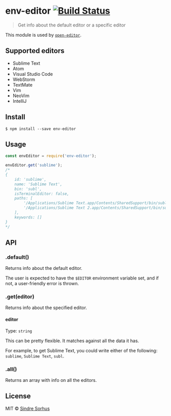 # env-editor [![Build Status](https://travis-ci.org/sindresorhus/env-editor.svg?branch=master)](https://travis-ci.org/sindresorhus/env-editor)

> Get info about the default editor or a specific editor

This module is used by [`open-editor`](https://github.com/sindresorhus/open-editor).


## Supported editors

- Sublime Text
- Atom
- Visual Studio Code
- WebStorm
- TextMate
- Vim
- NeoVim
- IntelliJ


## Install

```
$ npm install --save env-editor
```


## Usage

```js
const envEditor = require('env-editor');

envEditor.get('sublime');
/*
{
	id: 'sublime',
	name: 'Sublime Text',
	bin: 'subl',
	isTerminalEditor: false,
	paths: [
		'/Applications/Sublime Text.app/Contents/SharedSupport/bin/subl',
		'/Applications/Sublime Text 2.app/Contents/SharedSupport/bin/subl'
	],
	keywords: []
}
*/
```


## API

### .default()

Returns info about the default editor.

The user is expected to have the `$EDITOR` environment variable set, and if not, a user-friendly error is thrown.

### .get(editor)

Returns info about the specified editor.

#### editor

Type: `string`

This can be pretty flexible. It matches against all the data it has.

For example, to get Sublime Text, you could write either of the following: `sublime`, `Sublime Text`, `subl`.

### .all()

Returns an array with info on all the editors.


## License

MIT © [Sindre Sorhus](https://sindresorhus.com)
